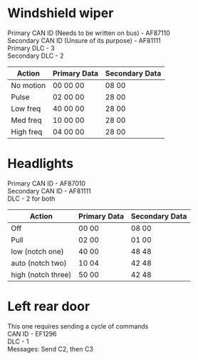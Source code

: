 # Windshield wiper
Primary CAN ID (Needs to be written on bus) - AF87110  
Secondary CAN ID (Unsure of its purpose) - AF81111  
Primary DLC - 3  
Secondary DLC - 2  

| Action    | Primary Data | Secondary Data |
|-----------|--------------|----------------|
| No motion | 00 00 00     | 08 00          |
| Pulse     | 02 00 00     | 28 00          |
| Low freq  | 40 00 00     | 28 00          |
| Med freq  | 10 00 00     | 28 00          |
| High freq | 04 00 00     | 28 00          |

# Headlights
Primary CAN ID - AF87010  
Secondary CAN ID - AF81111  
DLC - 2 for both  

| Action             | Primary Data  | Secondary Data |
|--------------------|---------------|----------------|
| Off                | 00 00         | 08 00          |
| Pull               | 02 00         | 01 00          |
| low (notch one)    | 40 00         | 48 48          | 
| auto (notch two)   | 10 04         | 42 48          |
| high (notch three) | 50 00         | 42 48          |

# Left rear door
This one requires sending a cycle of commands  
CAN ID - EF1296  
DLC - 1  
Messages: Send C2, then C3  
